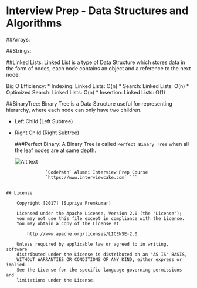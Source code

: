 # Interview Prep - Data Structures and Algorithms 

##Arrays:

##Strings:

##Linked Lists:
 Linked List is a type of Data Structure which stores data in the form of nodes,
 each node contains an object and a reference to the next node.
                
Big O Efficiency:
                * Indexing: Linked Lists: O(n)
                * Search: Linked Lists: O(n)
                * Optimized Search: Linked Lists: O(n)
                * Insertion: Linked Lists: O(1)


##BinaryTree:
Binary Tree is a Data Structure useful for representing hierarchy, where each node can only have two children.

* Left Child (Left Subtree)
* Right Child (Right Subtree)

    ###Perfect Binary:
    A Binary Tree is called `Perfect Binary Tree` when all the leaf nodes are at same depth.
    
    ![Alt text](https://github.com/supriya-premkumar/InterviewPrep/blob/master/Images/PerfectBinaryTree.png?raw=true "PerfectBinaryTree")
    



``` Reference: Elements of Programming Interviews in Java
               `CodePath` Alumni Interview Prep Course
               `https://www.interviewcake.com` ```


## License

    Copyright [2017] [Supriya Premkumar]

    Licensed under the Apache License, Version 2.0 (the "License");
    you may not use this file except in compliance with the License.
    You may obtain a copy of the License at

        http://www.apache.org/licenses/LICENSE-2.0

    Unless required by applicable law or agreed to in writing, software
    distributed under the License is distributed on an "AS IS" BASIS,
    WITHOUT WARRANTIES OR CONDITIONS OF ANY KIND, either express or implied.
    See the License for the specific language governing permissions and
    limitations under the License.
